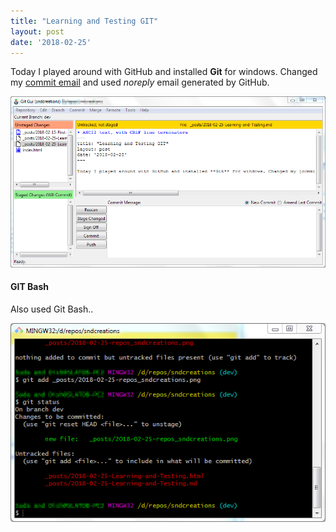 ```yaml
---
title: "Learning and Testing GIT"
layout: post
date: '2018-02-25'
---
```


Today I played around with GitHub and installed **Git** for windows. Changed my [commit email](https://help.github.com/articles/setting-your-commit-email-address-in-git/)  and used *noreply* email generated by GitHub.

![Git GUI](/assets/2018-02-25-repos_sndcreations.png)

#### GIT Bash
Also used Git Bash..

![Git Bash](/assets/2018-02-25-gitbash.png)
